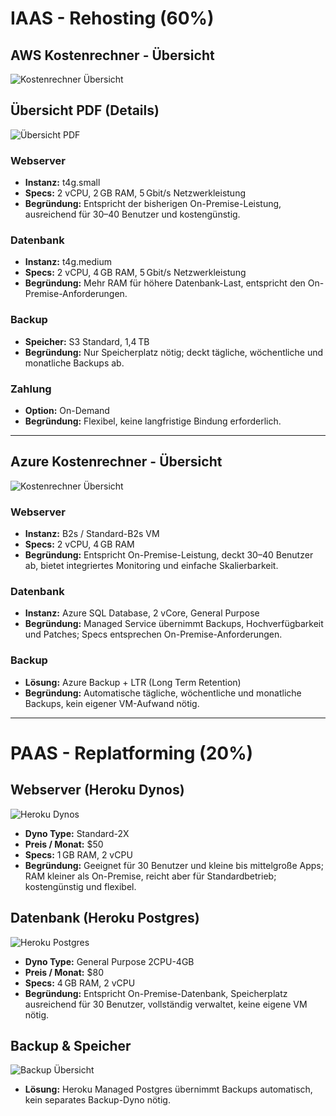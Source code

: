 # IAAS - Rehosting (60%)

## AWS Kostenrechner - Übersicht
![Kostenrechner Übersicht](https://github.com/user-attachments/assets/3ba71b05-fa47-4245-8f6c-3702bdb4a126)

## Übersicht PDF (Details)
![Übersicht PDF](https://github.com/user-attachments/assets/689aaf50-46d6-4c0a-93d2-39e0e447f81a)

### Webserver
- **Instanz:** t4g.small  
- **Specs:** 2 vCPU, 2 GB RAM, 5 Gbit/s Netzwerkleistung  
- **Begründung:** Entspricht der bisherigen On-Premise-Leistung, ausreichend für 30–40 Benutzer und kostengünstig.

### Datenbank
- **Instanz:** t4g.medium  
- **Specs:** 2 vCPU, 4 GB RAM, 5 Gbit/s Netzwerkleistung  
- **Begründung:** Mehr RAM für höhere Datenbank-Last, entspricht den On-Premise-Anforderungen.

### Backup
- **Speicher:** S3 Standard, 1,4 TB  
- **Begründung:** Nur Speicherplatz nötig; deckt tägliche, wöchentliche und monatliche Backups ab.

### Zahlung
- **Option:** On-Demand  
- **Begründung:** Flexibel, keine langfristige Bindung erforderlich.

---

## Azure Kostenrechner - Übersicht
![Kostenrechner Übersicht](https://github.com/user-attachments/assets/cb6aebca-a8dd-460e-81c5-2f5e14d25dae)

### Webserver
- **Instanz:** B2s / Standard-B2s VM  
- **Specs:** 2 vCPU, 4 GB RAM  
- **Begründung:** Entspricht On-Premise-Leistung, deckt 30–40 Benutzer ab, bietet integriertes Monitoring und einfache Skalierbarkeit.

### Datenbank
- **Instanz:** Azure SQL Database, 2 vCore, General Purpose  
- **Begründung:** Managed Service übernimmt Backups, Hochverfügbarkeit und Patches; Specs entsprechen On-Premise-Anforderungen.

### Backup
- **Lösung:** Azure Backup + LTR (Long Term Retention)  
- **Begründung:** Automatische tägliche, wöchentliche und monatliche Backups, kein eigener VM-Aufwand nötig.

---

# PAAS - Replatforming (20%)

## Webserver (Heroku Dynos)
![Heroku Dynos](https://github.com/user-attachments/assets/4e13b01e-b3c5-4ec1-a550-1f80be98b3a5)  
- **Dyno Type:** Standard-2X  
- **Preis / Monat:** $50  
- **Specs:** 1 GB RAM, 2 vCPU  
- **Begründung:** Geeignet für 30 Benutzer und kleine bis mittelgroße Apps; RAM kleiner als On-Premise, reicht aber für Standardbetrieb; kostengünstig und flexibel.

## Datenbank (Heroku Postgres)
![Heroku Postgres](https://github.com/user-attachments/assets/3128e78b-7816-4879-9541-69a8c2882c3f)  
- **Dyno Type:** General Purpose 2CPU-4GB  
- **Preis / Monat:** $80  
- **Specs:** 4 GB RAM, 2 vCPU  
- **Begründung:** Entspricht On-Premise-Datenbank, Speicherplatz ausreichend für 30 Benutzer, vollständig verwaltet, keine eigene VM nötig.

## Backup & Speicher
![Backup Übersicht](https://github.com/user-attachments/assets/d8c9b30c-bff7-4cf6-89a6-69967a1afd62)  
- **Lösung:** Heroku Managed Postgres übernimmt Backups automatisch, kein separates Backup-Dyno nötig.
